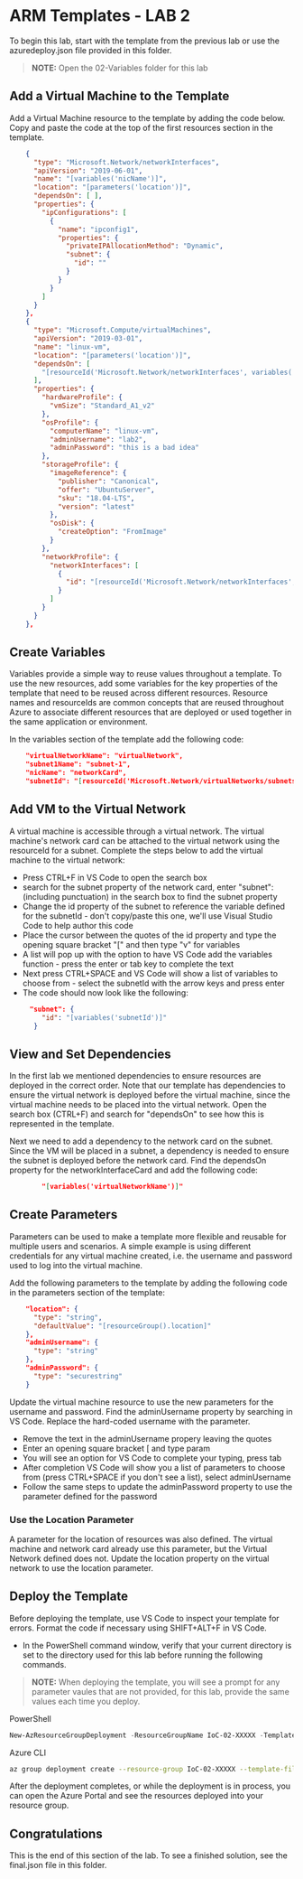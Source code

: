 # ARM Templates - LAB 2

To begin this lab, start with the template from the previous lab or use the azuredeploy.json file provided in this folder.

> **NOTE:** Open the 02-Variables folder for this lab

## Add a Virtual Machine to the Template

Add a Virtual Machine resource to the template by adding the code below.  Copy and paste the code at the top of the first resources section in the template.

```json
    {
      "type": "Microsoft.Network/networkInterfaces",
      "apiVersion": "2019-06-01",
      "name": "[variables('nicName')]",
      "location": "[parameters('location')]",
      "dependsOn": [ ],
      "properties": {
        "ipConfigurations": [
          {
            "name": "ipconfig1",
            "properties": {
              "privateIPAllocationMethod": "Dynamic",
              "subnet": {
                "id": ""
              }
            }
          }
        ]
      }
    },
    {
      "type": "Microsoft.Compute/virtualMachines",
      "apiVersion": "2019-03-01",
      "name": "linux-vm",
      "location": "[parameters('location')]",
      "dependsOn": [
        "[resourceId('Microsoft.Network/networkInterfaces', variables('nicName'))]"
      ],
      "properties": {
        "hardwareProfile": {
          "vmSize": "Standard_A1_v2"
        },
        "osProfile": {
          "computerName": "linux-vm",
          "adminUsername": "lab2",
          "adminPassword": "this is a bad idea"
        },
        "storageProfile": {
          "imageReference": {
            "publisher": "Canonical",
            "offer": "UbuntuServer",
            "sku": "18.04-LTS",
            "version": "latest"
          },
          "osDisk": {
            "createOption": "FromImage"
          }
        },
        "networkProfile": {
          "networkInterfaces": [
            {
              "id": "[resourceId('Microsoft.Network/networkInterfaces', variables('nicName'))]"
            }
          ]
        }
      }
    },
```

## Create Variables

Variables provide a simple way to reuse values throughout a template.  To use the new resources, add some variables for the key properties of the template that need to be reused across different resources.  Resource names and resourceIds are common concepts that are reused throughout Azure to associate different resources that are deployed or used together in the same application or environment.

In the variables section of the template add the following code:

```json
    "virtualNetworkName": "virtualNetwork",
    "subnet1Name": "subnet-1",
    "nicName": "networkCard",
    "subnetId": "[resourceId('Microsoft.Network/virtualNetworks/subnets', variables('virtualNetworkName'), variables('subnet1Name'))]"
```

## Add VM to the Virtual Network

A virtual machine is accessible through a virtual network.  The virtual machine's network card can be attached to the virtual network using the resourceId for a subnet.  Complete the steps below to add the virtual machine to the virtual network:

- Press CTRL+F in VS Code to open the search box
- search for the subnet property of the network card, enter "subnet": (including punctuation) in the search box to find the subnet property
- Change the id property of the subnet to reference the variable defined for the subnetId - don't copy/paste this one, we'll use Visual Studio Code to help author this code
- Place the cursor between the quotes of the id property and type the opening square bracket "[" and then type "v" for variables
- A list will pop up with the option to have VS Code add the variables function - press the enter or tab key to complete the text
- Next press CTRL+SPACE and VS Code will show a list of variables to choose from - select the subnetId with the arrow keys and press enter
- The code should now look like the following:

```json
     "subnet": {
        "id": "[variables('subnetId')]"
      }
```

## View and Set Dependencies

In the first lab we mentioned dependencies to ensure resources are deployed in the correct order.  Note that our template has dependencies to ensure the virtual network is deployed before the virtual machine, since the virtual machine needs to be placed into the virtual network.  Open the search box (CTRL+F) and search for "dependsOn" to see how this is represented in the template.

Next we need to add a dependency to the network card on the subnet.  Since the VM will be placed in a subnet, a dependency is needed to ensure the subnet is deployed before the network card.  Find the dependsOn property for the networkInterfaceCard and add the following code:

```json
        "[variables('virtualNetworkName')]"
```

## Create Parameters

Parameters can be used to make a template more flexible and reusable for multiple users and scenarios.  A simple example is using different credentials for any virtual machine created, i.e. the username and password used to log into the virtual machine.  

Add the following parameters to the template by adding the following code in the parameters section of the template:

```json
    "location": {
      "type": "string",
      "defaultValue": "[resourceGroup().location]"
    },
    "adminUsername": {
      "type": "string"
    },
    "adminPassword": {
      "type": "securestring"
    }
```

Update the virtual machine resource to use the new parameters for the username and password. Find the adminUsername property by searching in VS Code.  Replace the hard-coded username with the parameter.

- Remove the text in the adminUsername propery leaving the quotes
- Enter an opening square bracket [ and type param
- You will see an option for VS Code to complete your typing, press tab
- After completion VS Code will show you a list of parameters to choose from (press CTRL+SPACE if you don't see a list), select adminUsername
- Follow the same steps to update the adminPassword property to use the parameter defined for the password

### Use the Location Parameter

A parameter for the location of resources was also defined.  The virtual machine and network card already use this parameter, but the Virtual Network defined does not.  Update the location property on the virtual network to use the location parameter.

## Deploy the Template

Before deploying the template, use VS Code to inspect your template for errors.  Format the code if necessary using SHIFT+ALT+F in VS Code.  

- In the PowerShell command window, verify that your current directory is set to the directory used for this lab before running the following commands.

> **NOTE:**  When deploying the template, you will see a prompt for any parameter vaules that are not provided, for this lab, provide the same values each time you deploy.

PowerShell

```PowerShell
New-AzResourceGroupDeployment -ResourceGroupName IoC-02-XXXXX -TemplateFile azuredeploy.json -Verbose
```

Azure CLI

```bash
az group deployment create --resource-group IoC-02-XXXXX --template-file azuredeploy.json --verbose
```

After the deployment completes, or while the deployment is in process, you can open the Azure Portal and see the resources deployed into your resource group.

## Congratulations

This is the end of this section of the lab.  To see a finished solution, see the final.json file in this folder.
